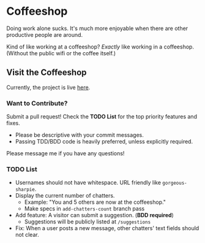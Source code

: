 Coffeeshop
==========

Doing work alone sucks.  It's much more enjoyable when there are other productive people are around.

Kind of like working at a coffeeshop?  *Exactly* like working in a coffeeshop. (Without the public wifi or the coffee itself.)

Visit the Coffeeshop
--------------------
Currently, the project is live [here](http://doingnow.herokuapp.com/).

### Want to Contribute?

Submit a pull request! Check the **TODO List** for the top priority features and fixes.

  * Please be descriptive with your commit messages.
  * Passing TDD/BDD code is heavily preferred, unless explicitly required.

Please message me if you have any questions!

### TODO List

  * Usernames should not have whitespace.  URL friendly like `gorgeous-sharpie`.
  * Display the current number of chatters.
    * Example: "You and 5 others are now at the coffeeshop."
    * Make specs in `add-chatters-count` branch pass
  * Add feature: A visitor can submit a suggestion. (**BDD required**)
    * Suggestions will be publicly listed at `/suggestions`
  * Fix: When a user posts a new message, other chatters' text fields should not clear.


